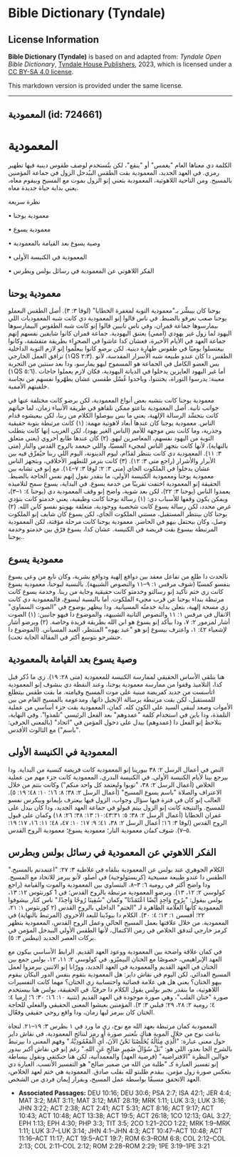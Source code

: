 # Bible Dictionary (Tyndale)

## License Information

**Bible Dictionary (Tyndale)** is based on and adapted from: _Tyndale Open Bible Dictionary_, [Tyndale House Publishers](https://tyndaleopenresources.com/), 2023, which is licensed under a [CC BY-SA 4.0 license](https://creativecommons.org/licenses/by-sa/4.0/legalcode.en).

This markdown version is provided under the same license.



--------------------------------

## المعمودية (id: 724661)

المعمودية
=========

الكلمة دي معناها العام "يغمس" أو "ينقع"، لكن بتُستخدم لوصف طقوس دينية فيها تطهير رمزي. في العهد الجديد، المعمودية بقت الطقس البيُدخل الزول في جماعة المؤمنين بالمسيح. ومن الناحية اللاهوتية، المعمودية بتعني إنو الزول بموت مع المسيح وبيقوم معاه، يعني بداية حياة جديدة معاه.

نظرة سريعة

• معمودية يوحنا

• معمودية يسوع

• وصية يسوع بعد القيامة بالمعمودية

• المعمودية في الكنيسة الأولى

• الفكر اللاهوتي عن المعمودية في رسائل بولس وبطرس

معمودية يوحنا
-------------

يوحنا كان بيبشِّر بـ"معمودية التوبة لمغفرة الخطايا" (لوقا ٣: ٣). أصل الطقس البعملو يوحنا صعب نعرفو بالضبط. في ناس قالوا إنو المعمودية دي كانت شبه المعموديات اللي بيمارسوها جماعة قمران، وفي ناس تانيين قالوا إنو كانت شبه الطقوس البيمارسوها اليهود لما زول غير يهودي (أممي) يعتنق اليهودية. جماعة قمران كانوا شايفين نفسهم إنهم جماعة العهد في الأيام الأخيرة، فعشان كدا عاشوا في الصحراء بطريقة متقشفة، وكانوا بيغتسلوا يوميًا في طقوس طهارة دينية. لكن برضو كانوا بيعلِّموا إنو لازم التوبة الداخلية ترافق العمل الخارجي (١QS ٢:٣). الطقس دا كان عندو طبيعة شبه الأسرار المقدسة، لأنو بس العضو الكامل في الجماعة هو المسموح ليهو يمارسو، ودا بعد سنتين من التجربة (١QS ٥:٦). أما غير اليهود العايزين يدخلوا في الديانة اليهودية، فكان لازم يعملوا حاجات معينة: يدرسوا التوراة، يختتنوا، وياخدوا غُسْل طقسي عشان يطهّروا نفسهم من نجاسة خلفيتهم الأممية.

معمودية يوحنا كانت بتشبه بعض أنواع المعمودية، لكن برضو كانت مختلفة عنها في جوانب تانية. أصل المعمودية بتاعتو ممكن نلقاهو في طريقة الأنبياء زمان، لما حياتهم كانت بتجسِّد الرسالة الإلهية، يعني ما بس بيوصلوا الكلام من ربنا، لكن بيعيشوه قدام الناس. معمودية يوحنا كان عندها أبعاد لاهوتية مهمة: (١) كانت مرتبطة بتوبة حقيقية وجذرية، وما كانت بس موجهة للأمم (الناس الغير يهود)، لكن الغريب إنها كانت بتطلب التوبة من اليهود نفسهم، المعاصرين ليهو. (٢) كان عندها طابع أخروي (يعني متعلق بالنهاية)، لأنها كانت بتجهز الناس لمجيء المسيّا، واللي حيعمد بالروح القدس والنار (متى ٣: ١١). المعمودية دي كانت بتنظر لقدّام، ليوم الدينونة، اليوم اللي ربنا حيُفرِّق فيه بين الأبرار والأشرار (راجع متى ٣: ١٢). (٣) كانت بترمز للتطهير الأخلاقي، وبتجهز الناس عشان يدخلوا في الملكوت الجاي (متى ٣: ٢؛ لوقا ٣: ٧–١٤). مع إنو في تشابه بين معمودية يوحنا ومعمودية الكنيسة الأولى، ما بنقدر نقول إنهم نفس الحاجة بالضبط. الحقيقة إنو المعمودية اختفت تقريبًا من خدمة يسوع. في البداية، يسوع سمح لتلاميذه يعمدوا الناس (يوحنا ٣: ٢٢)، لكن بعد شوية، واضح إنو وقف المعمودية دي (يوحنا ٤: ١–٣)، ويمكن يكون وقفها للأسباب دي: (١) رسالة يوحنا كانت وظيفية، يعني خدمتو كانت بتؤدي غرض محدد، لكن رسالة يسوع كانت شخصية ووجودية، متعلقة بهويتو نفسو كابن الله. (٢) يوحنا كان بينتظر المستقبل، مستني الملكوت الجاي، لكن يسوع كان شايف إنو الملكوت وصل، وكان بيحتفل بيهو في الحاضر. معمودية يوحنا كانت مرحلة مؤقتة، لكن المعمودية المرتبطة بيسوع بقت فريضة في الكنيسة. عشان كدا، يسوع فرّق بين خدمتو وخدمة يوحنا..

معمودية يسوع
------------

نالحدث دا طلع من تفاعل معقد بين دوافع إلهية ودوافع بشرية، وكان نابع من وعي يسوع بنفسو كمسيّا (شوف مرقس ١: ٩–١١ والنصوص الشبيهة). بالنسبة ليوحنا، معمودية يسوع كانت زي ختم تأكيد إنو رسالتو وخدمتو كانت حقيقية وجاية من ربنا. وخدمة يسوع كانت مرتبطة بنداء يوحنا عن قرب مجيء الملكوت. أما بالنسبة ليسوع، فالمعمودية دي كانت زي مسحة إلهية، بتعلن بداية خدمتُه المسيانية. ودا بيظهر بوضوح في "الصوت السماوي" الاتقال في مرقس ١: ١١ والنصوص التانية الشبيهة، والموضوع دا فيهو جانبين: (١) الصوت أشار لمزمور ٢: ٧، ودا بيأكد إنو يسوع هو ابن الله بطريقة فريدة وخاصة. (٢) وبرضو أشار لإشعياء ٤٢: ١، واعترف بيسوع إنو هو "عبد يهوه" المنتظر، العبد المسياني. (الموضوع دا حنشرحو بتوسع أكتر في المقالة الجاية تحت).

وصية يسوع بعد القيامة بالمعمودية
--------------------------------

هنا بنلقى الأساس الحقيقي لممارسة الكنيسة للمعمودية (متى ٢٨: ١٩). زي ما ذُكر قبل كدا، التلاميذ وقفوا من ممارسة معمودية يوحنا، وعند النقطة دي بنشوف إنو المعمودية اتأسست من جديد كفريضة مبنية على موت المسيح وقيامته. ما بقت طقس بيتطلع للمستقبل، لكن بقت مرتبطة برسالة الإنجيل ذاتها، ومدعومة بالمسيح القام من بين الأموات وصعد ليبقى السيد على الكون كله. كمان، المعمودية بقت جزء أساسي من عملية التلمذة، ودا باين في استخدام كلمة "عمدوهم" بعد الفعل الرئيسي "تلمذوا". وفي النهاية، بنلاحظ إنو الفعل دا (عمدوهم) بيدل على دخول المؤمن في "اتحاد" (بالمعنى الحرفي: "باسم") مع الثالوث الأقدس.

المعمودية في الكنيسة الأولى
---------------------------

النص في أعمال الرسل ٢: ٣٨ بيورينا إنو المعمودية كانت فريضة كنسية من البداية. ودا بيرجع بينا لأيام الكنيسة الأولى. في الكنيسة البدري، المعمودية كانت جزء مهم من عملية الخلاص (أعمال الرسل ٢: ٣٨، "توبوا وليعتمد كل واحد منكم") وكانت بتتم من خلال الاعتراف والصلاة "باسم يسوع المسيح" (أعمال الرسل ٢: ٣٨؛ ٨: ١٦؛ ١٠: ٤٨؛ ١٩: ٥). الغالب إنو كان في فترة فيها سؤال وجواب، الزول فيها بيعترف بإيمانو وبيكرس نفسو للمسيح. والنتيجة كانت إنو الزول بيتم قبولو في جماعة العهد الجديد، ودا كان بيدل على غفران الخطايا (أعمال الرسل ٢: ٣٨؛ ٥: ٣١؛١٠:٤٣؛ ١٣: ٣٨؛ ٢٦: ١٨) وكمان على قبول الروح القدس (لوقا ٣: ١٦؛ أعمال الرسل ٢: ٣٨، ٤١؛ ٩: ١٧؛ ١٠: ٤٧، ٤٨؛ ١١: ١٦، ١٧؛ ١٩: ٥–٧). *شوف كمان* معمودية النار؛ معمودية يسوع؛ معمودية الروح القدس.

الفكر اللاهوتي عن المعمودية في رسائل بولس وبطرس
-----------------------------------------------

الكلام الجوهري عند بولس عن المعمودية بنلقاه في غلاطية ٣: ٢٧: "اعتمدتم بالمسيح." الطقس دا عندو طبيعة مسيحية (كريستولوجية) في أصلو، لأنو بيرمز للاتحاد مع المسيح. ودا واضح أكتر في رومية ٦: ٣–٨، البتساوي بين المعمودية والموت والقيامة (راجع كولوسي ٢: ١٢، ١٣). وبرضو المعمودية مرتبطة بالروح القدس؛ في 1 كورنثوس ١٢: ١٣، بولس بيقول: "بِرُوحٍ وَاحِدٍ أَيْضًا اعْتَمَدْنَا" وكمان "سُقِينَا رُوحًا وَاحِدًا." ناس كتار بيشوفوا المعمودية كأنها العلامة الظاهرة لـ "الختم" الداخلي بالروح القدس (٢ كورنثوس ١: ٢١، ٢٢؛ أفسس ١: ١٣؛ ٤: ٣٠). الكلام دا بيودّينا للبعد الأخروي (المرتبط بالنهاية) في المعمودية. من خلال علاقتها بعمل المسيح الحالي وعمل الروح القدس، المعمودية بتظهر كرمز خارجي لتدفق الخلاص في زمن الاكتمال، لأنها الطقس الأولي البيدخل المؤمن في بركات العصر الجديد (تيطس ٣: ٥).

في كمان علاقة واضحة بين المعمودية ووعود العهد القديم. الرابط الأساسي بيكون مع العهد الإبراهيمي، خصوصًا مع الختان البيميّزو. في كولوسي ٢: ١١، ١٢، بولس جمع بين الختان في العهد القديم والمعمودية في العهد الجديد، وورّانا إنو الاتنين بيرمزوا لعمل المسيح الفدائي. لكن اليوم في نقاش داير: هل المعمودية بتقوم بنفس الدور البكان بيقوم بيهو الختان؟ يعني هل هي علامة قضائية واحتسابية زي الختان؟ مهما كانت التفسيرات اللاهوتية، ما بنقدر نجبر بولس يقول الكلام دا حرفيًا. في الحقيقة، بولس هنا بيستخدم صورة "ختان القلب"، وهي صورة موجودة في العهد القديم (تثنية ١٠: ١٦؛ ٣٠: ٦؛ إرميا ٤: ٤؛ رومية ٢: ٢٨، ٢٩؛ فيلبي ٣: ٣). المؤمنين بعيشوا المعنى الحقيقي والفعلي للحاجة الختان كان بيرمز ليها زمان، ودا واقع روحي حقيقي وفعّال.

المعمودية كمان مرتبطة بعهد الله مع نوح، زي ما ورد في ١ بطرس ٣: ١٩–٢١. لنجاة بتاعت نوح من خلال الموية هناك بتُعتبر صورة أو رمز لنتائج المعمودية. في نقاش داير حول معنى عبارة: "الَّذِي مِثَالُهُ يُخَلِّصُنَا نَحْنُ الآنَ، أَيِ الْمَعْمُودِيَّةُ." وفهم المعنى دا بيرتبط بالشرح الجا بعدو، اللي هو: "بَلْ سُؤَالُ ضَمِيرٍ صَالِحٍ عَنِ اللهِ." رغم إنو في نقاش أكبر بيدور حوالين النظرة "الافتراضية" (فرضية العهد) والمعمدانية، لكن هنا حنكتفي ونقول ببساطة إنو تفسير العبارة كـ "طلبة من الله من ضمير صالح" هو التفسير الأنسب. العبارة دي بتعكس صورة زول مؤمن، بيقدم طلبتو لله بقلب صادق. المعمودية هي ختم لعهد الخلاص، العهد الاتحقق مسبقًا بواسطة عمل المسيح، وبقرار إيمان فردي من الشخص.

* **Associated Passages:** DEU 10:16; DEU 30:6; PSA 2:7; ISA 42:1; JER 4:4; MAT 3:2; MAT 3:11; MAT 3:12; MAT 28:19; MRK 1:11; LUK 3:3; LUK 3:16; JHN 3:22; ACT 2:38; ACT 2:41; ACT 5:31; ACT 8:16; ACT 9:17; ACT 10:43; ACT 10:48; ACT 13:38; ACT 19:5; ACT 26:18; 1CO 12:13; GAL 3:27; EPH 1:13; EPH 4:30; PHP 3:3; TIT 3:5; 2CO 1:21–2CO 1:22; MRK 1:9–MRK 1:11; LUK 3:7–LUK 3:14; JHN 4:1–JHN 4:3; ACT 10:47–ACT 10:48; ACT 11:16–ACT 11:17; ACT 19:5–ACT 19:7; ROM 6:3–ROM 6:8; COL 2:12–COL 2:13; COL 2:11–COL 2:12; ROM 2:28–ROM 2:29; 1PE 3:19–1PE 3:21

